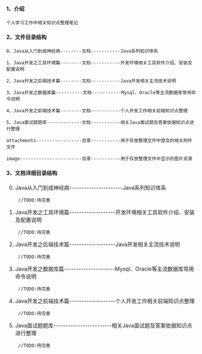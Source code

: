 #### 1、介绍
`个人学习工作中相关知识点整理笔记`



#### 2、文件目录结构

​	`0、Java从入门到成神经病--------文档-----------Java系列知识体系`

​	`1、Java开发之工具环境篇--------文档-----------开发环境相关工具软件介绍、安装及配置说明`

​	`2、Java开发之后端技术篇--------文档-----------Java开发相关主流技术说明`

​	`3、Java开发之数据库篇----------文档-----------Mysql、Oracle等主流数据库常用命令说明`

​	`4、Java开发之前端技术篇--------文档-----------个人开发工作相关前端知识点整理`

​	`5、Java面试题题库-------------文档-----------相关Java面试题及答案依据知识点进行整理`

​	`attachments-----------------目录-----------用于存放整理文件中提及的相关附件文件`

​	`image-----------------------目录-----------用于存放整理文件中显示的图片资源`



#### 3、文档详细目录结构

0.  Java从入门到成神经病----------------------Java系列知识体系
    
    ` //TODO:待完善`
    
1.  Java开发之工具环境篇-------------------开发环境相关工具软件介绍、安装及配置说明
    
    ` //TODO:待完善`
    
2.  Java开发之后端技术篇-------------------Java开发相关主流技术说明
    
    ` //TODO:待完善`
    
3.  Java开发之数据库篇---------------------Mysql、Oracle等主流数据库常用命令说明
    
    ` //TODO:待完善`
    
3.  Java开发之前端技术篇-------------------个人开发工作相关前端知识点整理
    
    ` //TODO:待完善`
    
3.  Java面试题题库------------------------相关Java面试题及答案依据知识点进行整理
    
    ` //TODO:待完善`



